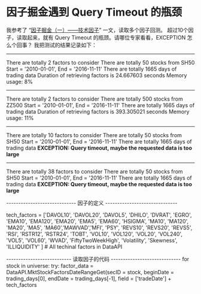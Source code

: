 # 因子掘金遇到 Query Timeout 的瓶颈

我参考了 “[因子掘金（一）——技术因子](https://uqer.datayes.com/community/share/5566bed9f9f06c663ee97ae0)” 一文，读取多个因子回测。 超过10个因子，读取起来，就有 Query Timeout 的瓶颈。请哪位专家看看，EXCEPTION 怎么个回事？ 我把测试的结果记录如下：


------------------------------------------------------------------

There are totally 2 factors to consider
There are totally 50 stocks from SH50
Start = '2010-01-01', End = '2016-11-11'
There are totally 1665 days of trading data
Duration of retrieving factors is 24.667603 seconds
Memory usage: 8%

------------------------------------------------------------------
There are totally 2 factors to consider
There are totally 500 stocks from ZZ500
Start = '2010-01-01', End = '2016-11-11'
There are totally 1665 days of trading data
Duration of retrieving factors is 393.305021 seconds
Memory usage: 11%

------------------------------------------------------------------

There are totally 10 factors to consider
There are totally 50 stocks from SH50
Start = '2010-01-01', End = '2016-11-11'
There are totally 1665 days of trading data
**EXCEPTION: Query timeout, maybe the requested data is too large**

------------------------------------------------------------------
There are totally 38 factors to consider
There are totally 50 stocks from SH50
Start = '2010-01-01', End = '2016-11-11'
There are totally 1665 days of trading data
**EXCEPTION: Query timeout, maybe the requested data is too large**

----------------------------- 因子的定义 ------------------------------

tech_factors = ['DAVOL10', 'DAVOL20', 'DAVOL5', 'DHILO', 'DVRAT', 'EGRO', 'EMA10', 'EMA120', 'EMA20', 'EMA5', 'EMA60', 'HSIGMA', 'MA10', 'MA120', 'MA20', 'MA5', 'MA60','MAWVAD','MFI', 'PSY', 'REVS10', 'REVS20', 'REVS5', 'RSI', 'RSTR12', 'RSTR24', 'TOBT', 'VOL10', 'VOL120', 'VOL20', 'VOL240', 'VOL5', 'VOL60', 'WVAD', 'FiftyTwoWeekHigh', 'Volatility', 'Skewness', 'ILLIQUIDITY' ] # All techinal factors in DataAPI

--------------------------- 读取因子的代码 -----------------------------
for stock in universe:
     try:
        factor_data = DataAPI.MktStockFactorsDateRangeGet(secID = stock, beginDate = trading_days[0], endDate = trading_days[-1], field = ['tradeDate'] + tech_factors

